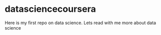# datasciencecoursera
Here is my first repo on data science. Lets read with me more about data science

